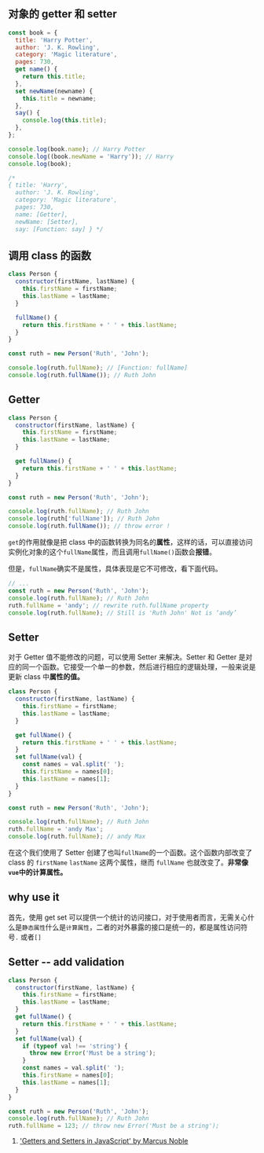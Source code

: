 ## 对象的 getter 和 setter

```javascript
const book = {
  title: 'Harry Potter',
  author: 'J. K. Rowling',
  category: 'Magic literature',
  pages: 730,
  get name() {
    return this.title;
  },
  set newName(newname) {
    this.title = newname;
  },
  say() {
    console.log(this.title);
  },
};

console.log(book.name); // Harry Potter
console.log((book.newName = 'Harry')); // Harry
console.log(book);

/* 
{ title: 'Harry',
  author: 'J. K. Rowling',
  category: 'Magic literature',
  pages: 730,
  name: [Getter],
  newName: [Setter],
  say: [Function: say] } */
```

## 调用 class 的函数

```javascript
class Person {
  constructor(firstName, lastName) {
    this.firstName = firstName;
    this.lastName = lastName;
  }

  fullName() {
    return this.firstName + ' ' + this.lastName;
  }
}

const ruth = new Person('Ruth', 'John');

console.log(ruth.fullName); // [Function: fullName]
console.log(ruth.fullName()); // Ruth John
```

## Getter

```javascript
class Person {
  constructor(firstName, lastName) {
    this.firstName = firstName;
    this.lastName = lastName;
  }

  get fullName() {
    return this.firstName + ' ' + this.lastName;
  }
}

const ruth = new Person('Ruth', 'John');

console.log(ruth.fullName); // Ruth John
console.log(ruth['fullName']); // Ruth John
console.log(ruth.fullName()); // throw error !
```

`get`的作用就像是把 class 中的函数转换为同名的**属性**，这样的话，可以直接访问实例化对象的这个`fullName`属性，而且调用`fullName()`函数会**报错**。

但是，`fullName`确实不是属性，具体表现是它不可修改，看下面代码。

```javascript
// ...
const ruth = new Person('Ruth', 'John');
console.log(ruth.fullName); // Ruth John
ruth.fullName = 'andy'; // rewrite ruth.fullName property
console.log(ruth.fullName); // Still is 'Ruth John' Not is ‘andy’
```

## Setter

对于 Getter 值不能修改的问题，可以使用 Setter 来解决。Setter 和 Getter 是对应的同一个函数。它接受一个单一的参数，然后进行相应的逻辑处理，一般来说是更新 class 中**属性的值。**

```javascript
class Person {
  constructor(firstName, lastName) {
    this.firstName = firstName;
    this.lastName = lastName;
  }

  get fullName() {
    return this.firstName + ' ' + this.lastName;
  }
  set fullName(val) {
    const names = val.split(' ');
    this.firstName = names[0];
    this.lastName = names[1];
  }
}

const ruth = new Person('Ruth', 'John');

console.log(ruth.fullName); // Ruth John
ruth.fullName = 'andy Max';
console.log(ruth.fullName); // andy Max
```

在这个我们使用了 Setter 创建了也叫`fullName`的一个函数。这个函数内部改变了 class 的 `firstName` `lastName` 这两个属性，继而 `fullName` 也就改变了。**非常像`vue`中的计算属性。**

## why use it

首先，使用 get set 可以提供一个统计的访问接口，对于使用者而言，无需关心什么是`静态属性`什么是`计算属性`，二者的对外暴露的接口是统一的，都是属性访问符号`.` 或者`[]`

## Setter -- add validation

```javascript
class Person {
  constructor(firstName, lastName) {
    this.firstName = firstName;
    this.lastName = lastName;
  }
  get fullName() {
    return this.firstName + ' ' + this.lastName;
  }
  set fullName(val) {
    if (typeof val !== 'string') {
      throw new Error('Must be a string');
    }
    const names = val.split(' ');
    this.firstName = names[0];
    this.lastName = names[1];
  }
}

const ruth = new Person('Ruth', 'John');
console.log(ruth.fullName); // Ruth John
ruth.fullName = 123; // throw new Error('Must be a string');
```

1. ['Getters and Setters in JavaScript' by Marcus Noble](https://marcusnoble.co.uk/2018-01-26-getters-and-setters-in-javascript/)
